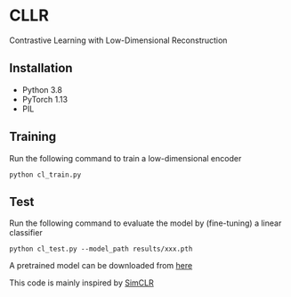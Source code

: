 # CLLR
Contrastive Learning with Low-Dimensional Reconstruction

## Installation
- Python 3.8 
- PyTorch 1.13
- PIL

## Training
Run the following command to train a low-dimensional encoder
```
python cl_train.py
```

## Test
Run the following command to evaluate the model by (fine-tuning) a linear classifier
```
python cl_test.py --model_path results/xxx.pth
```

A pretrained model can be downloaded from [here](https://drive.google.com/file/d/1a443-NqMlZpq0hlIoGuTDcpqPxtouFY1/view?usp=sharing)

This code is mainly inspired by [SimCLR](https://github.com/leftthomas/SimCLR)
